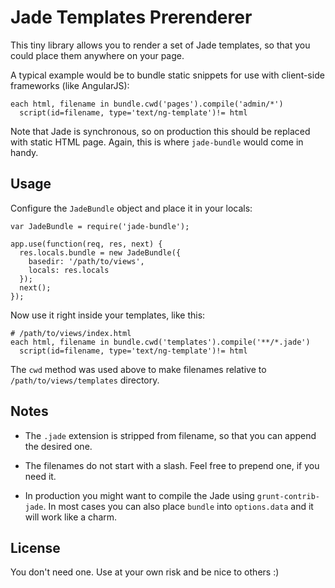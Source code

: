 # Jade Templates Prerenderer

This tiny library allows you to render a set of Jade templates, so that you could place them anywhere on your page.

A typical example would be to bundle static snippets for use with client-side frameworks (like AngularJS):

```
each html, filename in bundle.cwd('pages').compile('admin/*')
  script(id=filename, type='text/ng-template')!= html
```

Note that Jade is synchronous, so on production this should be replaced with static HTML page. Again, this is where `jade-bundle` would come in handy.

## Usage

Configure the `JadeBundle` object and place it in your locals:

```
var JadeBundle = require('jade-bundle');

app.use(function(req, res, next) {
  res.locals.bundle = new JadeBundle({
    basedir: '/path/to/views',
    locals: res.locals
  });
  next();
});
```

Now use it right inside your templates, like this:

```
# /path/to/views/index.html
each html, filename in bundle.cwd('templates').compile('**/*.jade')
  script(id=filename, type='text/ng-template')!= html
```

The `cwd` method was used above to make filenames relative to `/path/to/views/templates` directory.

## Notes

* The `.jade` extension is stripped from filename, so that you can append the desired one.

* The filenames do not start with a slash. Feel free to prepend one, if you need it.

* In production you might want to compile the Jade using `grunt-contrib-jade`. In most cases you can also place `bundle` into `options.data` and it will work like a charm.

## License

You don't need one. Use at your own risk and be nice to others :)
